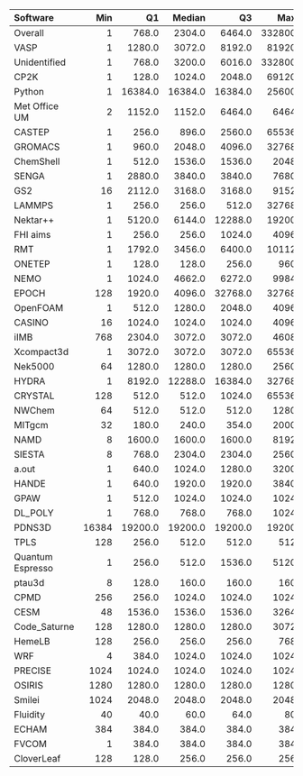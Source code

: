 | Software         |   Min |      Q1 |   Median |      Q3 |    Max |    Jobs |     Nodeh |   PercentUse |
|:-----------------|------:|--------:|---------:|--------:|-------:|--------:|----------:|-------------:|
| Overall          |     1 |   768.0 |   2304.0 |  6464.0 | 332800 | 1068595 | 3408156.0 |        100.0 |
| VASP             |     1 |  1280.0 |   3072.0 |  8192.0 |  81920 |  106496 | 1225305.0 |         36.0 |
| Unidentified     |     1 |   768.0 |   3200.0 |  6016.0 | 332800 |  237867 |  659851.5 |         19.4 |
| CP2K             |     1 |   128.0 |   1024.0 |  2048.0 |  69120 |   25760 |  238851.0 |          7.0 |
| Python           |     1 | 16384.0 |  16384.0 | 16384.0 |  25600 |   28731 |  113516.1 |          3.3 |
| Met Office UM    |     2 |  1152.0 |   1152.0 |  6464.0 |   6464 |    4040 |  102783.2 |          3.0 |
| CASTEP           |     1 |   256.0 |    896.0 |  2560.0 |  65536 |  564760 |  101470.3 |          3.0 |
| GROMACS          |     1 |   960.0 |   2048.0 |  4096.0 |  32768 |   20813 |   86202.7 |          2.5 |
| ChemShell        |     1 |   512.0 |   1536.0 |  1536.0 |   2048 |     890 |   75283.2 |          2.2 |
| SENGA            |     1 |  2880.0 |   3840.0 |  3840.0 |   7680 |     213 |   69805.7 |          2.0 |
| GS2              |    16 |  2112.0 |   3168.0 |  3168.0 |   9152 |     875 |   68920.6 |          2.0 |
| LAMMPS           |     1 |   256.0 |    256.0 |   512.0 |  32768 |    8222 |   59078.2 |          1.7 |
| Nektar++         |     1 |  5120.0 |   6144.0 | 12288.0 |  19200 |    1503 |   46775.3 |          1.4 |
| FHI aims         |     1 |   256.0 |    256.0 |  1024.0 |   4096 |   13851 |   46698.3 |          1.4 |
| RMT              |     1 |  1792.0 |   3456.0 |  6400.0 |  10112 |     623 |   46559.6 |          1.4 |
| ONETEP           |     1 |   128.0 |    128.0 |   256.0 |    960 |    4777 |   46163.9 |          1.4 |
| NEMO             |     1 |  1024.0 |   4662.0 |  6272.0 |   9984 |   15456 |   45229.8 |          1.3 |
| EPOCH            |   128 |  1920.0 |   4096.0 | 32768.0 |  32768 |     257 |   42764.8 |          1.3 |
| OpenFOAM         |     1 |   512.0 |   1280.0 |  2048.0 |   4096 |    1667 |   42732.9 |          1.3 |
| CASINO           |    16 |  1024.0 |   1024.0 |  1024.0 |   4096 |     877 |   36733.4 |          1.1 |
| iIMB             |   768 |  2304.0 |   3072.0 |  3072.0 |   4608 |     197 |   33560.5 |          1.0 |
| Xcompact3d       |     1 |  3072.0 |   3072.0 |  3072.0 |  65536 |     602 |   28068.7 |          0.8 |
| Nek5000          |    64 |  1280.0 |   1280.0 |  1280.0 |   2560 |     264 |   24307.6 |          0.7 |
| HYDRA            |     1 |  8192.0 |  12288.0 | 16384.0 |  32768 |     805 |   21492.4 |          0.6 |
| CRYSTAL          |   128 |   512.0 |    512.0 |  1024.0 |  65536 |     563 |   18493.2 |          0.5 |
| NWChem           |    64 |   512.0 |    512.0 |   512.0 |   1280 |   11870 |   16105.8 |          0.5 |
| MITgcm           |    32 |   180.0 |    240.0 |   354.0 |   2000 |    8023 |   14122.0 |          0.4 |
| NAMD             |     8 |  1600.0 |   1600.0 |  1600.0 |   8192 |     345 |   13221.5 |          0.4 |
| SIESTA           |     8 |   768.0 |   2304.0 |  2304.0 |   2560 |      56 |   12269.6 |          0.4 |
| a.out            |     1 |   640.0 |   1024.0 |  1280.0 |   3200 |    1374 |   11042.4 |          0.3 |
| HANDE            |     1 |   640.0 |   1920.0 |  1920.0 |   3840 |     341 |   10705.6 |          0.3 |
| GPAW             |     1 |   512.0 |   1024.0 |  1024.0 |   1024 |    1330 |    9768.9 |          0.3 |
| DL_POLY          |     1 |   768.0 |    768.0 |   768.0 |   1024 |     404 |    8099.9 |          0.2 |
| PDNS3D           | 16384 | 19200.0 |  19200.0 | 19200.0 |  19200 |       6 |    7647.6 |          0.2 |
| TPLS             |   128 |   256.0 |    512.0 |   512.0 |    512 |     159 |    7554.8 |          0.2 |
| Quantum Espresso |     1 |   256.0 |    512.0 |  1536.0 |   5120 |    3788 |    5717.9 |          0.2 |
| ptau3d           |     8 |   128.0 |    160.0 |   160.0 |    160 |      48 |    4126.2 |          0.1 |
| CPMD             |   256 |   256.0 |   1024.0 |  1024.0 |   1024 |     167 |    2967.7 |          0.1 |
| CESM             |    48 |  1536.0 |   1536.0 |  1536.0 |   3264 |     325 |    1394.1 |          0.0 |
| Code_Saturne     |   128 |  1280.0 |   1280.0 |  1280.0 |   3072 |      25 |     962.4 |          0.0 |
| HemeLB           |   128 |   256.0 |    256.0 |   256.0 |    768 |      58 |     557.8 |          0.0 |
| WRF              |     4 |   384.0 |   1024.0 |  1024.0 |   1024 |      79 |     327.0 |          0.0 |
| PRECISE          |  1024 |  1024.0 |   1024.0 |  1024.0 |   1024 |      16 |     326.3 |          0.0 |
| OSIRIS           |  1280 |  1280.0 |   1280.0 |  1280.0 |   1280 |       1 |     269.4 |          0.0 |
| Smilei           |  1024 |  2048.0 |   2048.0 |  2048.0 |   2048 |      18 |     231.5 |          0.0 |
| Fluidity         |    40 |    40.0 |     60.0 |    64.0 |     80 |      38 |      46.4 |          0.0 |
| ECHAM            |   384 |   384.0 |    384.0 |   384.0 |    384 |       5 |      32.8 |          0.0 |
| FVCOM            |     1 |   384.0 |    384.0 |   384.0 |    384 |       6 |      10.5 |          0.0 |
| CloverLeaf       |   128 |   128.0 |    256.0 |   256.0 |    256 |       4 |       0.2 |          0.0 |